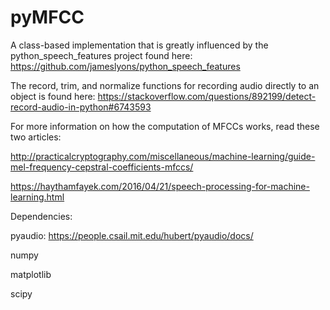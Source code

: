 # pyMFCC
A class-based implementation that is greatly influenced by the python_speech_features project found here: https://github.com/jameslyons/python_speech_features 

The record, trim, and normalize functions for recording audio directly to an object is found here: https://stackoverflow.com/questions/892199/detect-record-audio-in-python#6743593

For more information on how the computation of MFCCs works, read these two articles:

http://practicalcryptography.com/miscellaneous/machine-learning/guide-mel-frequency-cepstral-coefficients-mfccs/

https://haythamfayek.com/2016/04/21/speech-processing-for-machine-learning.html

Dependencies:

pyaudio: https://people.csail.mit.edu/hubert/pyaudio/docs/

numpy

matplotlib

scipy

